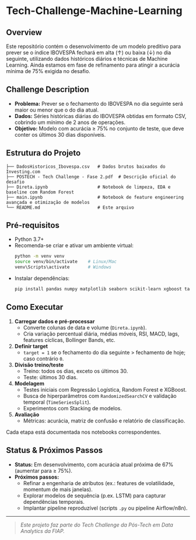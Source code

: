 # Tech-Challenge-Machine-Learning

## Overview  
Este repositório contém o desenvolvimento de um modelo preditivo para prever se o índice IBOVESPA fechará em alta (↑) ou baixa (↓) no dia seguinte, utilizando dados históricos diários e técnicas de Machine Learning. Ainda estamos em fase de refinamento para atingir a acurácia mínima de 75% exigida no desafio.

## Challenge Description  
- **Problema:** Prever se o fechamento do IBOVESPA no dia seguinte será maior ou menor que o do dia atual. 
- **Dados:** Séries históricas diárias do IBOVESPA obtidas em formato CSV, cobrindo um mínimo de 2 anos de operações. 
- **Objetivo:** Modelo com acurácia ≥ 75% no conjunto de teste, que deve conter os últimos 30 dias disponíveis. 

## Estrutura do Projeto  
```
├── DadosHistoricos_Ibovespa.csv   # Dados brutos baixados do Investing.com  
├── POSTECH - Tech Challenge - Fase 2.pdf  # Descrição oficial do desafio  
├── Direta.ipynb                   # Notebook de limpeza, EDA e baseline com Random Forest  
├── main.ipynb                     # Notebook de feature engineering avançada e otimização de modelos  
└── README.md                      # Este arquivo  
```

## Pré-requisitos  
- Python 3.7+  
- Recomenda-se criar e ativar um ambiente virtual:  
  ```bash
  python -m venv venv
  source venv/bin/activate    # Linux/Mac
  venv\Scripts\activate       # Windows
  ```  
- Instalar dependências:  
  ```bash
  pip install pandas numpy matplotlib seaborn scikit-learn xgboost ta
  ```  

## Como Executar  
1. **Carregar dados e pré-processar**  
   - Converte colunas de data e volume (`Direta.ipynb`).  
   - Cria variação percentual diária, médias móveis, RSI, MACD, lags, features cíclicas, Bollinger Bands, etc.  
2. **Definir target**  
   - `target = 1` se o fechamento do dia seguinte > fechamento de hoje; caso contrário `0`.  
3. **Divisão treino/teste**  
   - Treino: todos os dias, exceto os últimos 30.  
   - Teste: últimos 30 dias.  
4. **Modelagem**  
   - Testes iniciais com Regressão Logística, Random Forest e XGBoost.  
   - Busca de hiperparâmetros com `RandomizedSearchCV` e validação temporal (`TimeSeriesSplit`).  
   - Experimentos com Stacking de modelos.  
5. **Avaliação**  
   - Métricas: acurácia, matriz de confusão e relatório de classificação.

Cada etapa está documentada nos notebooks correspondentes.  

## Status & Próximos Passos  
- **Status:** Em desenvolvimento, com acurácia atual próxima de 67% (aumentar para ≥ 75%).  
- **Próximos passos:**  
  - Refinar a engenharia de atributos (ex.: features de volatilidade, momentum de mais janelas).  
  - Explorar modelos de sequência (p.ex. LSTM) para capturar dependências temporais.  
  - Implantar pipeline reproduzível (scripts `.py` ou pipeline Airflow/n8n).  

---

> _Este projeto faz parte do Tech Challenge da Pós-Tech em Data Analytics da FIAP._  
